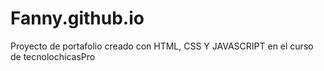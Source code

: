 # Fanny.github.io
Proyecto de portafolio creado con HTML, CSS Y JAVASCRIPT en el curso de tecnolochicasPro
